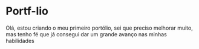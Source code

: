 # Portf-lio
Olá, estou criando o meu primeiro portólio, sei que preciso melhorar muito, mas tenho fé que já consegui dar um grande avanço nas minhas habilidades
